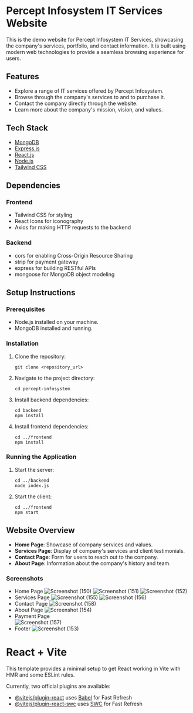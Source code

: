 # Percept Infosystem IT Services Website

This is the demo website for Percept Infosystem IT Services, showcasing the company's services, portfolio, and contact information. It is built using modern web technologies to provide a seamless browsing experience for users.

## Features

- Explore a range of IT services offered by Percept Infosystem.
- Browse through the company's services to and to purchase it.
- Contact the company directly through the website.
- Learn more about the company's mission, vision, and values.

## Tech Stack

- [MongoDB](https://www.mongodb.com/)
- [Express.js](https://expressjs.com/)
- [React.js](https://reactjs.org/)
- [Node.js](https://nodejs.org/)
- [Tailwind CSS](https://gettailwind.com/)

## Dependencies

### Frontend
- Tailwind CSS for styling
- React Icons for iconography
- Axios for making HTTP requests to the backend

### Backend

- cors for enabling Cross-Origin Resource Sharing
- strip for payment gateway
- express for building RESTful APIs
- mongoose for MongoDB object modeling

## Setup Instructions

### Prerequisites

- Node.js installed on your machine.
- MongoDB installed and running.

### Installation

1. Clone the repository:

   ```
   git clone <repository_url>
   ```

2. Navigate to the project directory:

   ```
   cd percept-infosystem
   ```

3. Install backend dependencies:

   ```
   cd backend
   npm install
   ```

4. Install frontend dependencies:

   ```
   cd ../frontend
   npm install
   ```

### Running the Application

1. Start the server:

   ```
   cd ../backend
   node index.js
   ```

2. Start the client:

   ```
   cd ../frontend
   npm start
   ```

## Website Overview

- **Home Page**: Showcase of company services and values.
- **Services Page**: Display of company's services and client testimonials.
- **Contact Page**: Form for users to reach out to the company.
- **About Page**: Information about the company's history and team.

### Screenshots

- Home Page
  ![Screenshot (150)](https://github.com/sayyeddilshadali16/it-services/assets/142899602/8180298c-9e4e-4fbe-9288-60074fec9e20)
  ![Screenshot (151)](https://github.com/sayyeddilshadali16/it-services/assets/142899602/e7abb5bd-04f8-4b8b-8c7d-708b56745531)
  ![Screenshot (152)](https://github.com/sayyeddilshadali16/it-services/assets/142899602/caab212c-7d9e-4cee-af1e-c5d46653bed2)
- Services Page
  ![Screenshot (155)](https://github.com/sayyeddilshadali16/it-services/assets/142899602/3e5493a8-eedb-4964-a9fb-f71f8d8e4385)
  ![Screenshot (156)](https://github.com/sayyeddilshadali16/it-services/assets/142899602/4336d3ce-fc84-46c9-aae0-fe18a500db5b)
- Contact Page
  ![Screenshot (158)](https://github.com/sayyeddilshadali16/it-services/assets/142899602/11abec87-d105-408f-bbcd-ac88636a751c)
- About Page
  ![Screenshot (154)](https://github.com/sayyeddilshadali16/it-services/assets/142899602/c3b3e7d9-e5a1-47f6-9a0b-6deee0bcf2af)
- Payment Page  
  ![Screenshot (157)](https://github.com/sayyeddilshadali16/it-services/assets/142899602/f616b58f-22f8-44d3-ba9f-95a64b283f72)
- Footer
  ![Screenshot (153)](https://github.com/sayyeddilshadali16/it-services/assets/142899602/bbac1bc7-8613-4926-bf67-58d4df9ffb44)


# React + Vite

This template provides a minimal setup to get React working in Vite with HMR and some ESLint rules.

Currently, two official plugins are available:

- [@vitejs/plugin-react](https://github.com/vitejs/vite-plugin-react/blob/main/packages/plugin-react/README.md) uses [Babel](https://babeljs.io/) for Fast Refresh
- [@vitejs/plugin-react-swc](https://github.com/vitejs/vite-plugin-react-swc) uses [SWC](https://swc.rs/) for Fast Refresh





